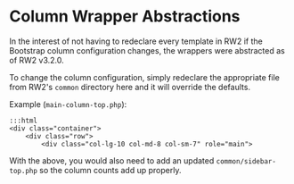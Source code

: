 # Column Wrapper Abstractions

In the interest of not having to redeclare every template in RW2 if the Bootstrap column configuration changes, the wrappers were abstracted as of RW2 v3.2.0.

To change the column configuration, simply redeclare the appropriate file from RW2's `common` directory here and it will override the defaults.

Example (`main-column-top.php`):

    :::html
    <div class="container">
        <div class="row">
            <div class="col-lg-10 col-md-8 col-sm-7" role="main">

With the above, you would also need to add an updated `common/sidebar-top.php` so the column counts add up properly.
